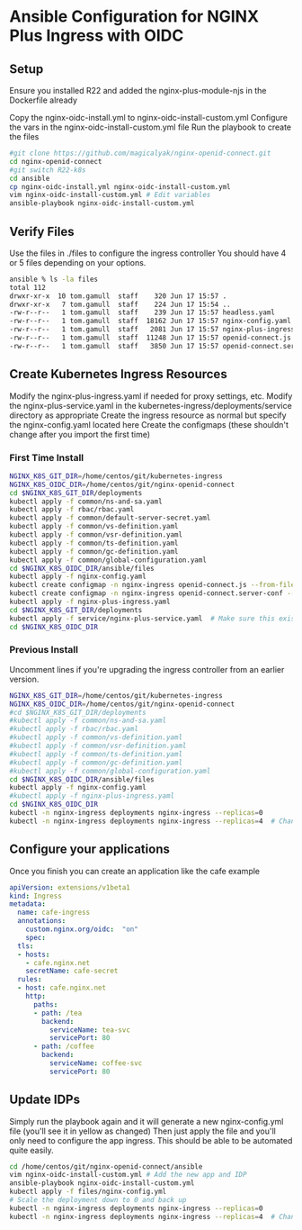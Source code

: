 # Ansible Configuration for NGINX Plus Ingress with OIDC

## Setup

Ensure you installed R22 and added the nginx-plus-module-njs in the Dockerfile already

Copy the nginx-oidc-install.yml to nginx-oidc-install-custom.yml
Configure the vars in the nginx-oidc-install-custom.yml file
Run the playbook to create the files

```bash
#git clone https://github.com/magicalyak/nginx-openid-connect.git
cd nginx-openid-connect
#git switch R22-k8s
cd ansible
cp nginx-oidc-install.yml nginx-oidc-install-custom.yml
vim nginx-oidc-install-custom.yml # Edit variables
ansible-playbook nginx-oidc-install-custom.yml
```

## Verify Files

Use the files in ./files to configure the ingress controller
You should have 4 or 5 files depending on your options.

```bash
ansible % ls -la files                                                                                                                              R22-k8s
total 112
drwxr-xr-x  10 tom.gamull  staff    320 Jun 17 15:57 .
drwxr-xr-x   7 tom.gamull  staff    224 Jun 17 15:54 ..
-rw-r--r--   1 tom.gamull  staff    239 Jun 17 15:57 headless.yaml
-rw-r--r--   1 tom.gamull  staff  18162 Jun 17 15:57 nginx-config.yaml
-rw-r--r--   1 tom.gamull  staff   2081 Jun 17 15:57 nginx-plus-ingress.yaml
-rw-r--r--   1 tom.gamull  staff  11248 Jun 17 15:57 openid-connect.js
-rw-r--r--   1 tom.gamull  staff   3850 Jun 17 15:57 openid-connect.server-conf
```

## Create Kubernetes Ingress Resources

Modify the nginx-plus-ingress.yaml if needed for proxy settings, etc.
Modify the nginx-plus-service.yaml in the kubernetes-ingress/deployments/service directory as appropriate
Create the ingress resource as normal but specify the nginx-config.yaml located here
Create the configmaps (these shouldn't change after you import the first time)

### First Time Install

```bash
NGINX_K8S_GIT_DIR=/home/centos/git/kubernetes-ingress
NGINX_K8S_OIDC_DIR=/home/centos/git/nginx-openid-connect
cd $NGINX_K8S_GIT_DIR/deployments
kubectl apply -f common/ns-and-sa.yaml
kubectl apply -f rbac/rbac.yaml
kubectl apply -f common/default-server-secret.yaml
kubectl apply -f common/vs-definition.yaml
kubectl apply -f common/vsr-definition.yaml
kubectl apply -f common/ts-definition.yaml
kubectl apply -f common/gc-definition.yaml
kubectl apply -f common/global-configuration.yaml
cd $NGINX_K8S_OIDC_DIR/ansible/files
kubectl apply -f nginx-config.yaml
kubectl create configmap -n nginx-ingress openid-connect.js --from-file=openid_connect.js
kubectl create configmap -n nginx-ingress openid-connect.server-conf --from-file=openid_connect.server_conf
kubectl apply -f nginx-plus-ingress.yaml
cd $NGINX_K8S_GIT_DIR/deployments
kubectl apply -f service/nginx-plus-service.yaml  # Make sure this exists and you modified it
cd $NGINX_K8S_OIDC_DIR
```

### Previous Install

Uncomment lines if you're upgrading the ingress controller from an earlier version.

```bash
NGINX_K8S_GIT_DIR=/home/centos/git/kubernetes-ingress
NGINX_K8S_OIDC_DIR=/home/centos/git/nginx-openid-connect
#cd $NGINX_K8S_GIT_DIR/deployments
#kubectl apply -f common/ns-and-sa.yaml
#kubectl apply -f rbac/rbac.yaml
#kubectl apply -f common/vs-definition.yaml
#kubectl apply -f common/vsr-definition.yaml
#kubectl apply -f common/ts-definition.yaml
#kubectl apply -f common/gc-definition.yaml
#kubectl apply -f common/global-configuration.yaml
cd $NGINX_K8S_OIDC_DIR/ansible/files
kubectl apply -f nginx-config.yaml
#kubectl apply -f nginx-plus-ingress.yaml
cd $NGINX_K8S_OIDC_DIR
kubectl -n nginx-ingress deployments nginx-ingress --replicas=0
kubectl -n nginx-ingress deployments nginx-ingress --replicas=4  # Change this to your number (1?)
```

## Configure your applications

Once you finish you can create an application like the cafe example

```yaml
apiVersion: extensions/v1beta1
kind: Ingress
metadata:
  name: cafe-ingress
  annotations:
    custom.nginx.org/oidc:  "on"
    spec:
  tls:
  - hosts:
    - cafe.nginx.net
    secretName: cafe-secret
  rules:
  - host: cafe.nginx.net
    http:
      paths:
      - path: /tea
        backend:
          serviceName: tea-svc
          servicePort: 80
      - path: /coffee
        backend:
          serviceName: coffee-svc
          servicePort: 80
```

## Update IDPs

Simply run the playbook again and it will generate a new nginx-config.yml file (you'll see it in yellow as changed)
Then just apply the file and you'll only need to configure the app ingress.
This should be able to be automated quite easily.

```bash
cd /home/centos/git/nginx-openid-connect/ansible
vim nginx-oidc-install-custom.yml # Add the new app and IDP
ansible-playbook nginx-oidc-install-custom.yml
kubectl apply -f files/nginx-config.yml
# Scale the deployment down to 0 and back up
kubectl -n nginx-ingress deployments nginx-ingress --replicas=0
kubectl -n nginx-ingress deployments nginx-ingress --replicas=4  # Change this to your number (1?)
```
